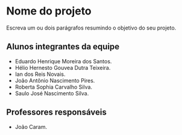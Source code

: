 # Nome do projeto
Escreva um ou dois parágrafos resumindo o objetivo do seu projeto.

## Alunos integrantes da equipe

* Eduardo Henrique Moreira dos Santos.
* Hélio Hernesto Gouvea Dutra Teixeira.
* Ian dos Reis Novais.
* João Antônio Nascimento Pires.
* Roberta Sophia Carvalho Silva.
* Saulo José Nascimento Silva.

## Professores responsáveis

* João Caram.

